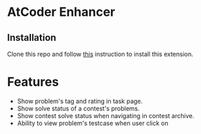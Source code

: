 # AtCoder Enhancer

## Installation

Clone this repo and follow [this](https://developer.chrome.com/docs/extensions/get-started/tutorial/hello-world#load-unpacked) instruction to install this extension.

# Features

- Show problem's tag and rating in task page.
- Show solve status of a contest's problems.
- Show contest solve status when navigating in contest archive.
- Ability to view problem's testcase when user click on 